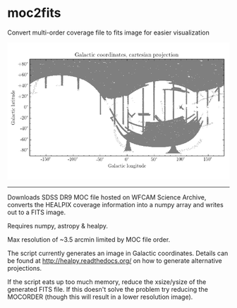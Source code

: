 # moc2fits
Convert multi-order coverage file to fits image for easier visualization

![alt tag](https://raw.githubusercontent.com/lewyh/moc2fits/master/galactic_cartesian_example.png)

---

Downloads SDSS DR9 MOC file hosted on WFCAM Science Archive, converts the HEALPIX coverage information into a numpy array and writes out to a FITS image.

Requires numpy, astropy & healpy.

Max resolution of ~3.5 arcmin limited by MOC file order.

The script currently generates an image in Galactic coordinates. 
Details can be found at http://healpy.readthedocs.org/ on how to generate alternative projections.

If the script eats up too much memory, reduce the xsize/ysize of the generated FITS file. If this doesn't solve the problem try reducing the MOCORDER (though this will result in a lower resolution image).
